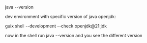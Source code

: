 

java --version



dev environment with specific version of java openjdk:

guix shell --development --check openjdk@21:jdk


now in the shell run
java --version 
and you see the different version